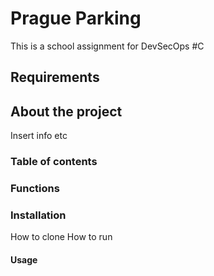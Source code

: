 # Prague Parking
This is a school assignment for DevSecOps #C 

## Requirements

## About the project
Insert info etc

### Table of contents
### Functions
### Installation
How to clone 
How to run
#### Usage

